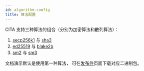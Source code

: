 ```yaml
---
id: algorithm-config
title: 算法配置
---
```


CITA 支持三种算法的组合（分别为加密算法和散列算法）：

1. [secp256k1](https://en.bitcoin.it/wiki/Secp256k1) 与 [sha3](https://en.wikipedia.org/wiki/SHA-3)
2. [ed25519](https://ed25519.cr.yp.to/) 与 [blake2b](https://en.wikipedia.org/wiki/BLAKE_(hash_function))
3. [sm2](https://zh.wikipedia.org/wiki/SM2) 与 [sm3](https://zh.wikipedia.org/wiki/SM3)

文档演示默认是使用第一种算法， 可在[发布件](https://github.com/citahub/cita/releases)页面下载对应二进制包。
